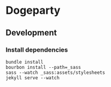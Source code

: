 # Dogeparty

## Development

### Install dependencies

    bundle install
    bourbon install --path=_sass
    sass --watch _sass:assets/stylesheets
    jekyll serve --watch

